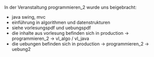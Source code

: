 In der Veranstaltung programmieren_2 wurde uns beigebracht:
- java swing, mvc
- einführung in algorithmen und datenstrukturen
- siehe vorlesungspdf und uebungspdf
- die inhalte aus vorlesung befinden sich in production -> programmieren_2 -> vl_algo / vl_java
- die uebungen befinden sich in production -> programmieren_2 -> uebung2